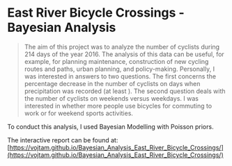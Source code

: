 # East River Bicycle Crossings - Bayesian Analysis

> The aim of this project was to analyze the number of cyclists during 214 days of the year 2016. The analysis of this data can be useful, for example, for planning maintenance, construction of new cycling routes and paths, urban planning, and policy-making.
>  Personally, I was interested in answers to two questions.
>  The first concerns the percentage decrease in the number of cyclists on days when precipitation was recorded (at least
).
> The second question deals with the number of cyclists on weekends versus weekdays. I was interested in whether more people use bicycles for commuting to work or for weekend sports activities. 

To conduct this analysis, I used Bayesian Modelling with Poisson priors.

The interactive report can be found at: [https://vojtam.github.io/Bayesian_Analysis_East_River_Bicycle_Crossings/](https://vojtam.github.io/Bayesian_Analysis_East_River_Bicycle_Crossings/)

